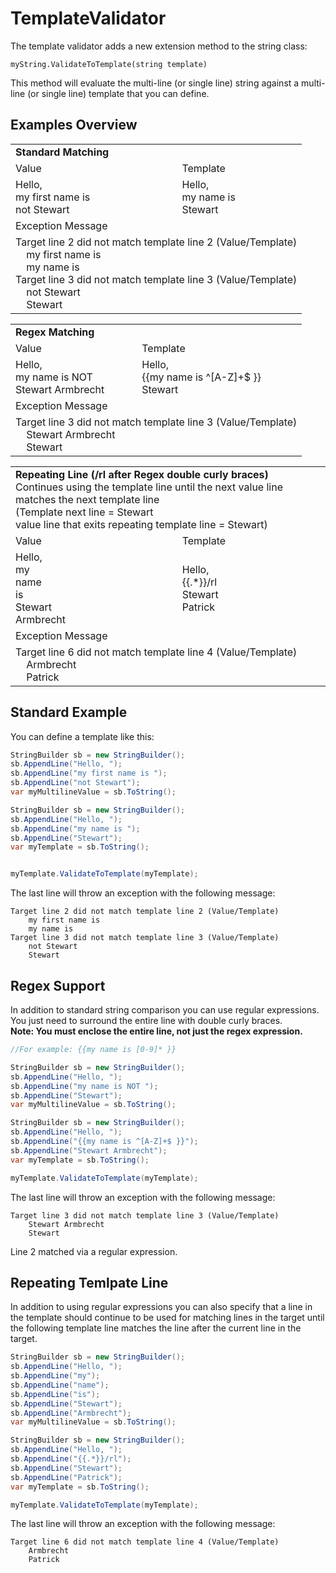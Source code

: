 # TemplateValidator
The template validator adds a new extension method 
to the string class: 
        
    myString.ValidateToTemplate(string template)

This method will evaluate the multi-line (or single line)
string against a multi-line (or single line) template 
that you can define.

## Examples Overview
<table>
    <tr>
        <td colspan="2">
            <b>Standard Matching</b>
        </td>
    </tr>
    <tr>
        <td>
            Value
        </td>
        <td>
            Template
        </td>
    </tr>
    <tr>
        <td>
            Hello,</br>
            my first name is</br>
            not Stewart</br>
        </td>
        <td>
            Hello,</br>
            my name is</br>
            Stewart</br>
        </td>
    </tr>
    <tr>
        <td colspan="2">
            Exception Message
        </td>
    </tr>
    <tr>
        <td colspan="2">
Target line 2 did not match template line 2 (Value/Template)<br />
&nbsp;&nbsp;&nbsp;&nbsp;my first name is<br />
&nbsp;&nbsp;&nbsp;&nbsp;my name is<br />
Target line 3 did not match template line 3 (Value/Template)<br />
&nbsp;&nbsp;&nbsp;&nbsp;not Stewart<br />
&nbsp;&nbsp;&nbsp;&nbsp;Stewart<br />
        </td>
    </tr>
</table>
<table>
    <tr>
        <td colspan="2">
            <b>Regex Matching</b>
        </td>
    </tr>
    <tr>
        <td>
            Value
        </td>
        <td>
            Template
        </td>
    </tr>
    <tr>
        <td>
            Hello,</br>
            my name is NOT</br>
            Stewart Armbrecht</br>
        </td>
        <td>
            Hello,</br>
            {{my name is ^[A-Z]+$ }}</br>
            Stewart</br>
        </td>
    </tr>
    <tr>
        <td colspan="2">
            Exception Message
        </td>
    </tr>
    <tr>
        <td colspan="2">
Target line 3 did not match template line 3 (Value/Template)<br />
&nbsp;&nbsp;&nbsp;&nbsp;Stewart Armbrecht<br />
&nbsp;&nbsp;&nbsp;&nbsp;Stewart<br />
        </td>
    </tr>
</table>

<table>
    <tr>
        <td colspan="2">
            <b>Repeating Line (/rl after Regex double curly braces)</b></br>
            Continues using the template line until
            the next value line matches the next template line<br />
            (Template next line = Stewart<br />
            value line that exits repeating template line = Stewart)
        </td>
    </tr>
    <tr>
        <td>
            Value
        </td>
        <td>
            Template
        </td>
    </tr>
    <tr>
        <td>
            Hello,</br>
            my</br>
            name</br>
            is</br>
            Stewart</br>
            Armbrecht</br>
        </td>
        <td>
            Hello,</br>
            {{.*}}/rl</br>
            Stewart</br>
            Patrick</br>
        </td>
    </tr>
    <tr>
        <td colspan="2">
            Exception Message
        </td>
    </tr>
    <tr>
        <td colspan="2">
            Target line 6 did not match template line 4 (Value/Template)<br />
            &nbsp;&nbsp;&nbsp;&nbsp;Armbrecht<br />
            &nbsp;&nbsp;&nbsp;&nbsp;Patrick<br />
        </td>
    </tr>
</table>

## Standard Example
You can define a template like this:

```C#
StringBuilder sb = new StringBuilder();
sb.AppendLine("Hello, ");
sb.AppendLine("my first name is ");
sb.AppendLine("not Stewart");
var myMultilineValue = sb.ToString();

StringBuilder sb = new StringBuilder();
sb.AppendLine("Hello, ");
sb.AppendLine("my name is ");
sb.AppendLine("Stewart");
var myTemplate = sb.ToString();


myTemplate.ValidateToTemplate(myTemplate);
```

The last line will throw an exception with the
following message:

```
Target line 2 did not match template line 2 (Value/Template)
    my first name is
    my name is
Target line 3 did not match template line 3 (Value/Template)
    not Stewart
    Stewart
```

## Regex Support
In addition to standard string comparison you can
use regular expressions.  You just need to
surround the entire line with double curly braces.  
**Note: You must enclose the entire line, not just the
regex expression.**
```C#
//For example: {{my name is [0-9]* }}

StringBuilder sb = new StringBuilder();
sb.AppendLine("Hello, ");
sb.AppendLine("my name is NOT ");
sb.AppendLine("Stewart");
var myMultilineValue = sb.ToString();

StringBuilder sb = new StringBuilder();
sb.AppendLine("Hello, ");
sb.AppendLine("{{my name is ^[A-Z]+$ }}");
sb.AppendLine("Stewart Armbrecht");
var myTemplate = sb.ToString();

myTemplate.ValidateToTemplate(myTemplate);
```

The last line will throw an exception with the
following message:

```
Target line 3 did not match template line 3 (Value/Template)
    Stewart Armbrecht
    Stewart
```

Line 2 matched via a regular expression.

## Repeating Temlpate Line
In addition to using regular expressions
you can also specify that a line in 
the template
should continue to be used for matching
lines in the target until the following
template line matches the line after
the current line in the target.

```C#
StringBuilder sb = new StringBuilder();
sb.AppendLine("Hello, ");
sb.AppendLine("my");
sb.AppendLine("name");
sb.AppendLine("is");
sb.AppendLine("Stewart");
sb.AppendLine("Armbrecht");
var myMultilineValue = sb.ToString();

StringBuilder sb = new StringBuilder();
sb.AppendLine("Hello, ");
sb.AppendLine("{{.*}}/rl");
sb.AppendLine("Stewart");
sb.AppendLine("Patrick");
var myTemplate = sb.ToString();

myTemplate.ValidateToTemplate(myTemplate);
```
The last line will throw an exception with the
following message:

```
Target line 6 did not match template line 4 (Value/Template)
    Armbrecht
    Patrick
```
